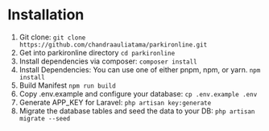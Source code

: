 # Installation

1. Git clone:
   `git clone https://github.com/chandraauliatama/parkironline.git`
2. Get into parkironline directory
   `cd parkironline`
3. Install dependencies via composer:
   `composer install`
4. Install Dependencies: You can use one of either pnpm, npm, or yarn.
   `npm install`
5. Build Manifest
   `npm run build`
6. Copy .env.example and configure your database:
   `cp .env.example .env`
7. Generate APP_KEY for Laravel:
   `php artisan key:generate`
8. Migrate the database tables and seed the data to your DB:
   `php artisan migrate --seed`
